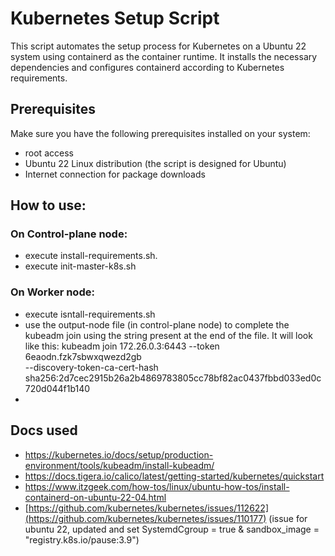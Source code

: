 # Kubernetes Setup Script

This script automates the setup process for Kubernetes on a Ubuntu 22 system using containerd as the container runtime. It installs the necessary dependencies and configures containerd according to Kubernetes requirements.

## Prerequisites

Make sure you have the following prerequisites installed on your system:

- root access
- Ubuntu 22 Linux distribution (the script is designed for Ubuntu)
- Internet connection for package downloads

## How to use:
### On Control-plane node:
- execute install-requirements.sh.
- execute init-master-k8s.sh
  
### On Worker node:
- execute isntall-requirements.sh
- use the output-node file (in control-plane node) to complete the kubeadm join using the string present at the end of the file.
  It will look like this: 
kubeadm join 172.26.0.3:6443 --token 6eaodn.fzk7sbwxqwezd2gb \
        --discovery-token-ca-cert-hash sha256:2d7cec2915b26a2b4869783805cc78bf82ac0437fbbd033ed0c720d044f1b140
-  

## Docs used
- https://kubernetes.io/docs/setup/production-environment/tools/kubeadm/install-kubeadm/
- https://docs.tigera.io/calico/latest/getting-started/kubernetes/quickstart
- https://www.itzgeek.com/how-tos/linux/ubuntu-how-tos/install-containerd-on-ubuntu-22-04.html
- [https://github.com/kubernetes/kubernetes/issues/112622](https://github.com/kubernetes/kubernetes/issues/110177) (issue for ubuntu 22, updated and set SystemdCgroup = true & sandbox_image = "registry.k8s.io/pause:3.9")
